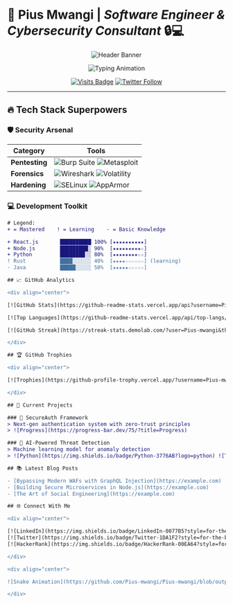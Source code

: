 # 🚀 **Pius Mwangi** | *Software Engineer & Cybersecurity Consultant* 🔒💻

<div align="center">
  
  ![Header Banner](https://github.com/Pius-mwangi/Pius-mwangi/blob/main/assets/banner.gif?raw=true)
  
  <img src="https://readme-typing-svg.herokuapp.com?font=Fira+Code&weight=600&size=26&duration=4000&pause=500&color=58A6FF&center=true&vCenter=true&width=600&lines=Full-Stack+Developer;Cybersecurity+Specialist;Open-Source+Enthusiast;AI+%7C+Blockchain+Explorer" alt="Typing Animation" />

  [![Visits Badge](https://komarev.com/ghpvc/?username=Pius-mwangi&label=PROFILE+VIEWS&color=0d1117&style=for-the-badge)](https://github.com/Pius-mwangi)
  [![Twitter Follow](https://img.shields.io/twitter/follow/yourhandle?color=1DA1F2&logo=twitter&style=for-the-badge)](https://twitter.com/yourhandle)

</div>

---

## 🔥 **Tech Stack Superpowers**

### 🛡️ **Security Arsenal**

| Category       | Tools                                                                 |
|----------------|-----------------------------------------------------------------------|
| **Pentesting** | ![Burp Suite](https://img.shields.io/badge/Burp_Suite-FF6F00?logo=burpsuite&logoColor=white) ![Metasploit](https://img.shields.io/badge/Metasploit-258FFA?logo=metasploit&logoColor=white) |
| **Forensics**  | ![Wireshark](https://img.shields.io/badge/Wireshark-1679A7?logo=wireshark&logoColor=white) ![Volatility](https://img.shields.io/badge/Volatility-000000?logo=volatility) |
| **Hardening**  | ![SELinux](https://img.shields.io/badge/SELinux-000000?logo=selinux) ![AppArmor](https://img.shields.io/badge/AppArmor-00D1B2?logo=apparmor) |

### 💻 **Development Toolkit**

```diff
# Legend:
+ = Mastered    ! = Learning    - = Basic Knowledge

+ React.js       ██████████ 100% [★★★★★★★★★★]
+ Node.js        █████████░ 90%  [★★★★★★★★★☆]
+ Python         ████████░░ 80%  [★★★★★★★★☆☆]
! Rust           ████░░░░░░ 40%  [★★★★☆☆☆☆☆☆] (learning)
- Java           █████░░░░░ 50%  [★★★★★☆☆☆☆☆]

## 📈 GitHub Analytics

<div align="center">

[![GitHub Stats](https://github-readme-stats.vercel.app/api?username=Pius-mwangi&show_icons=true&theme=radical&hide_border=true)](https://github.com/Pius-mwangi)

[![Top Languages](https://github-readme-stats.vercel.app/api/top-langs/?username=Pius-mwangi&layout=compact&theme=radical&hide_border=true)](https://github.com/Pius-mwangi)

[![GitHub Streak](https://streak-stats.demolab.com/?user=Pius-mwangi&theme=radical&hide_border=true)](https://git.io/streak-stats)

</div>

## 🏆 GitHub Trophies

<div align="center">

[![Trophies](https://github-profile-trophy.vercel.app/?username=Pius-mwangi&theme=onedark&row=1&margin-w=15)](https://github.com/ryo-ma/github-profile-trophy)

</div>

## 🚧 Current Projects

### 🔐 SecureAuth Framework
> Next-gen authentication system with zero-trust principles  
> ![Progress](https://progress-bar.dev/75/?title=Progress)

### 🤖 AI-Powered Threat Detection
> Machine learning model for anomaly detection  
> ![Python](https://img.shields.io/badge/Python-3776AB?logo=python) ![TensorFlow](https://img.shields.io/badge/TensorFlow-FF6F00?logo=tensorflow)

## 📚 Latest Blog Posts

- [Bypassing Modern WAFs with GraphQL Injection](https://example.com)
- [Building Secure Microservices in Node.js](https://example.com)  
- [The Art of Social Engineering](https://example.com)

## 🌐 Connect With Me

<div align="center">

[![LinkedIn](https://img.shields.io/badge/LinkedIn-0077B5?style=for-the-badge&logo=linkedin)](https://linkedin.com)
[![Twitter](https://img.shields.io/badge/Twitter-1DA1F2?style=for-the-badge&logo=twitter)](https://twitter.com)
[![HackerRank](https://img.shields.io/badge/HackerRank-00EA64?style=for-the-badge&logo=hackerrank)](https://hackerrank.com)

</div>

<div align="center">

![Snake Animation](https://github.com/Pius-mwangi/Pius-mwangi/blob/output/github-contribution-grid-snake.svg)

</div>
